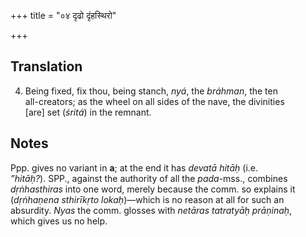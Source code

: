 +++
title = "०४ दृढो दृंहस्थिरो"

+++
## Translation
4. Being fixed, fix thou, being stanch, *nyá*, the *bráhman*, the ten  
all-creators; as the wheel on all sides of the nave, the divinities  
\[are\] set (*śritá*) in the remnant.

## Notes
Ppp. gives no variant in **a**; at the end it has *devatā hitāḥ* (i.e.  
*”hitāḥ?*). SPP., against the authority of all the *pada*-mss., combines  
*dṛṅhasthiras* into one word, merely because the comm. so explains it  
(*dṛṅhaṇena sthirīkṛto lokaḥ*)—which is no reason at all for such an  
absurdity. *Nyas* the comm. glosses with *netāras tatratyāḥ prāṇinaḥ*,  
which gives us no help.
